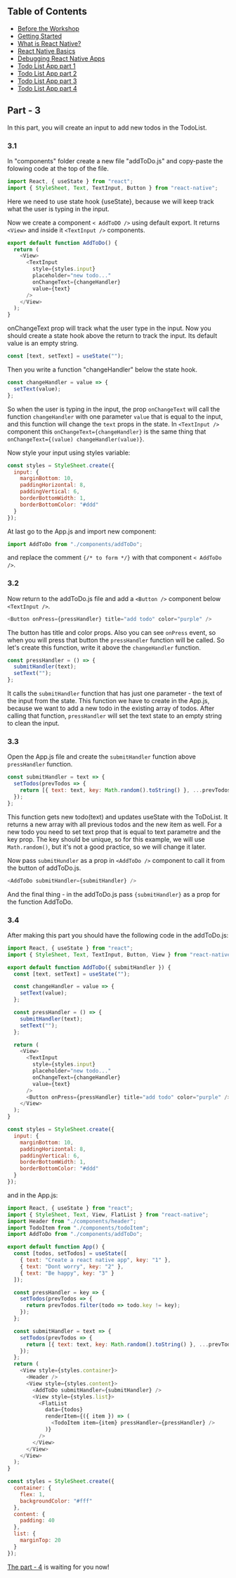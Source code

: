 ## Table of Contents

- [Before the Workshop](../README.md/#Before-the-Workshop)
- [Getting Started](../README.md/#Getting-Started)
- [What is React Native?](../README.md/#What-is-React-Native)
- [React Native Basics](../README.md//#React-Native-Basics)
- [Debugging React Native Apps](../README.md//#Debugging-React-Native-Apps)
- [Todo List App part 1](Readme.md)
- [Todo List App part 2](Part2.md)
- [Todo List App part 3](Part3.md)
- [Todo List App part 4](Part4.md)
## Part - 3

In this part, you will create an input to add new todos in the TodoList.

### 3.1

In "components" folder create a new file "addToDo.js" and copy-paste the folowing code at the top of the file.

```js
import React, { useState } from "react";
import { StyleSheet, Text, TextInput, Button } from "react-native";
```

Here we need to use state hook {useState}, because we will keep track what the user is typing in the input.

Now we create a component `< AddToDO />` using default export. It returns `<View>` and inside it `<TextInput />` components.

```js
export default function AddToDo() {
  return (
    <View>
      <TextInput
        style={styles.input}
        placeholder="new todo..."
        onChangeText={changeHandler}
        value={text}
      />
    </View>
  );
}
```

onChangeText prop will track what the user type in the input.
Now you should create a state hook above the return to track the input. Its default value is an empty string.

```js
const [text, setText] = useState("");
```

Then you write a function "changeHandler" below the state hook.

```js
const changeHandler = value => {
  setText(value);
};
```

So when the user is typing in the input, the prop `onChangeText` will call the function `changeHandler` with one parameter `value` that is equal to the input, and this function will change the `text` props in the state.
In `<TextInput />` component this `onChangeText={changeHandler}` is the same thing that `onChangeText={(value) changeHandler(value)}`.

Now style your input using styles variable:

```js
const styles = StyleSheet.create({
  input: {
    marginBottom: 10,
    paddingHorizontal: 8,
    paddingVertical: 6,
    borderBottomWidth: 1,
    borderBottomColor: "#ddd"
  }
});
```

At last go to the App.js and import new component:

```js
import AddToDo from "./components/addToDo";
```

and replace the comment `{/* to form */}` with that component `< AddToDo />`.

### 3.2

Now return to the addToDo.js file and add a `<Button />` component below `<TextInput />`.

```js
<Button onPress={pressHandler} title="add todo" color="purple" />
```

The button has title and color props. Also you can see `onPress` event, so when you will press that button the `pressHandler` function will be called. So let's create this function, write it above the `changeHandler` function.

```js
const pressHandler = () => {
  submitHandler(text);
  setText("");
};
```

It calls the `submitHandler` function that has just one parameter - the text of the input from the state. This function we have to create in the App.js, because we want to add a new todo in the existing array of todos. After calling that function, `pressHandler` will set the text state to an empty string to clean the input.

### 3.3

Open the App.js file and create the `submitHandler` function above `pressHandler` function.

```js
const submitHandler = text => {
  setTodos(prevTodos => {
    return [{ text: text, key: Math.random().toString() }, ...prevTodos];
  });
};
```

This function gets new todo(text) and updates useState with the ToDoList. It returns a new array with all previous todos and the new item as well. For a new todo you need to set text prop that is equal to text parametre and the key prop. The key should be unique, so for this example, we will use `Math.random()`, but it's not a good practice, so we will change it later.

Now pass `submitHundler` as a prop in `<AddToDo />` component to call it from the button of addToDo.js.

```js
<AddToDo submitHandler={submitHandler} />
```

And the final thing - in the addToDo.js pass `{submitHandler}` as a prop for the function AddToDo.

### 3.4

After making this part you should have the following code in the addToDo.js:

```js
import React, { useState } from "react";
import { StyleSheet, Text, TextInput, Button, View } from "react-native";

export default function AddToDo({ submitHandler }) {
  const [text, setText] = useState("");

  const changeHandler = value => {
    setText(value);
  };

  const pressHandler = () => {
    submitHandler(text);
    setText("");
  };

  return (
    <View>
      <TextInput
        style={styles.input}
        placeholder="new todo..."
        onChangeText={changeHandler}
        value={text}
      />
      <Button onPress={pressHandler} title="add todo" color="purple" />
    </View>
  );
}

const styles = StyleSheet.create({
  input: {
    marginBottom: 10,
    paddingHorizontal: 8,
    paddingVertical: 6,
    borderBottomWidth: 1,
    borderBottomColor: "#ddd"
  }
});
```

and in the App.js:

```js
import React, { useState } from "react";
import { StyleSheet, Text, View, FlatList } from "react-native";
import Header from "./components/header";
import TodoItem from "./components/todoItem";
import AddToDo from "./components/addToDo";

export default function App() {
  const [todos, setTodos] = useState([
    { text: "Create a react native app", key: "1" },
    { text: "Dont worry", key: "2" },
    { text: "Be happy", key: "3" }
  ]);

  const pressHandler = key => {
    setTodos(prevTodos => {
      return prevTodos.filter(todo => todo.key != key);
    });
  };

  const submitHandler = text => {
    setTodos(prevTodos => {
      return [{ text: text, key: Math.random().toString() }, ...prevTodos];
    });
  };
  return (
    <View style={styles.container}>
      <Header />
      <View style={styles.content}>
        <AddToDo submitHandler={submitHandler} />
        <View style={styles.list}>
          <FlatList
            data={todos}
            renderItem={({ item }) => (
              <TodoItem item={item} pressHandler={pressHandler} />
            )}
          />
        </View>
      </View>
    </View>
  );
}

const styles = StyleSheet.create({
  container: {
    flex: 1,
    backgroundColor: "#fff"
  },
  content: {
    padding: 40
  },
  list: {
    marginTop: 20
  }
});
```

[The part - 4](Part4.md) is waiting for you now!
